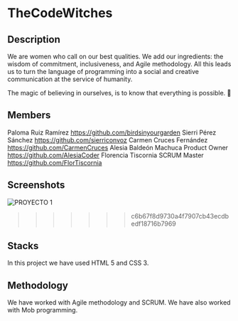 # TheCodeWitches

## Description

We are women who call on our best qualities. We add our ingredients: the wisdom of commitment, inclusiveness,
and Agile methodology. All this leads us to turn the language of programming into a social and creative communication at the service of humanity. 

The magic of believing in ourselves, is to know that everything is possible. 💜

## Members

Paloma Ruiz Ramírez
https://github.com/birdsinyourgarden
Sierri Pérez Sánchez
https://github.com/sierriconvoz
Carmen Cruces Fernández
https://github.com/CarmenCruces
Alesia Baldeón Machuca Product Owner
https://github.com/AlesiaCoder
Florencia Tiscornia SCRUM Master
https://github.com/FlorTiscornia

## Screenshots
![PROYECTO 1](https://user-images.githubusercontent.com/108950985/198567562-1daaa04b-9277-452f-b47e-3f29dd8eb7f4.jpg)
>>>>>>> c6b67f8d9730a4f7907cb43ecdbedf18716b7969

## Stacks

In this project we have used HTML 5 and CSS 3.

## Methodology

We have worked with Agile methodology and SCRUM. We have also worked with Mob programming.


